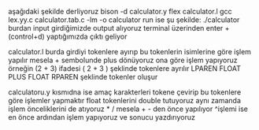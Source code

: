 aşağıdaki şekilde derliyoruz
bison -d calculator.y
flex calculator.l
gcc lex.yy.c calculator.tab.c -lm -o calculator
run ise şu şekilde: ./calculator
burdan input girdiğimizde output alıyoruz terminal üzerinden enter + (control+d) yaptığımızda çıktı geliyor

calculator.l   burda girdiyi tokenlere ayırıp bu tokenlerin isimlerine göre işlem yapılır mesela + sembolunde plus dönüyoruz ona göre işlem yapıyoruz örneğin (2 + 3)  ifadesi ( 2 + 3 ) şeklinde tokenlere ayrılır LPAREN FLOAT PLUS FLOAT RPAREN şeklinde tokenler oluşur 

calculatoru.y kısmıdna ise amaç karakterleri tokene çevirip bu tokenlere göre işlemler yapmaktır float tokenlerini double tutuyoruz 
aynı zamanda işlem önceliklerini de atıyoruz * / mesela + - den önce yapılıyor ^işlemi ise en önce ardından işlem yapıyoruz ve sonucu yazdırıyoruz
